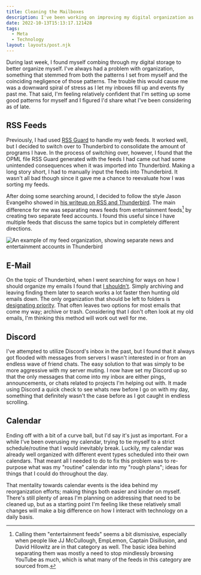 ```yaml
---
title: Cleaning the Mailboxes
description: I've been working on improving my digital organization as of late, something which I've felt has been lacking for quite some time.
date: 2022-10-13T15:13:17.121428
tags:
  - Meta
  - Technology
layout: layouts/post.njk
---
```

During last week, I found myself combing through my digital storage to better organize myself. I've always had a problem with organization, something that stemmed from both the patterns I set from myself and the coinciding negligence of those patterns. The trouble this would cause me was a downward spiral of stress as I let my inboxes fill up and events fly past me. That said, I'm feeling relatively confident that I'm setting up some good patterns for myself and I figured I'd share what I've been considering as of late.

## RSS Feeds

Previously, I had used [RSS Guard](https://github.com/martinrotter/rssguard) to handle my web feeds. It worked well, but I decided to switch over to Thunderbird to consolidate the amount of programs I have. In the process of switching over, however, I found that the OPML file RSS Guard generated with the feeds I had came out had some unintended consequences when it was imported into Thunderbird. Making a long story short, I had to manually input the feeds into Thunderbird. It wasn't all bad though since it gave me a chance to reevaluate how I was sorting my feeds.

After doing some searching around, I decided to follow the style Jason Evangelho showed in [his writeup on RSS and Thunderbird](https://blog.thunderbird.net/2022/05/thunderbird-rss-feeds-guide-favorite-content-to-the-inbox/). The main difference for me was separating news feeds from entertainment feeds[^1] by creating two separate feed accounts. I found this useful since I have multiple feeds that discuss the same topics but in completely different directions.

[^1]: Calling them "entertainment feeds" seems a bit dismissive, especially when people like JJ McCullough, EmpLemon, Captain Disillusion, and David Hilowitz are in that category as well. The basic idea behind separating them was mostly a need to stop mindlessly browsing YouTube as much, which is what many of the feeds in this category are sourced from.

![An example of my feed organization, showing separate news and entertainment accounts in Thunderbird](/assets/blog/cleaning-the-mailboxes/rss-organization.png)

## E-Mail

On the topic of Thunderbird, when I went searching for ways on how I should organize my emails I found that [I shouldn't](https://lifehacker.com/email-folders-might-actually-decrease-productivity-jus-5848244). Simply archiving and leaving finding them later to search works a lot faster then hunting old emails down. The only organization that should be left to folders is [designating priority](https://lifehacker.com/use-the-five-folder-system-to-finally-organize-your-ema-1792043402). That often leaves two options for most emails that come my way; archive or trash. Considering that I don't often look at my old emails, I'm thinking this method will work out well for me.

## Discord

I've attempted to utilize Discord's inbox in the past, but I found that it always got flooded with messages from servers I wasn't interested in or from an endless wave of friend chats. The easy solution to that was simply to be more aggressive with my server muting. I now have set my Discord up so that the only messages that come into my inbox are either pings, announcements, or chats related to projects I'm helping out with. It made using Discord a quick check to see whats new before I go on with my day, something that definitely wasn't the case before as I got caught in endless scrolling.

## Calendar

Ending off with a bit of a curve ball, but I'd say it's just as important. For a while I've been overusing my calendar, trying to tie myself to a strict schedule/routine that I would inevitably break. Luckily, my calendar was already well organized with different event types scheduled into their own calendars. That meant all I needed to do to fix this problem was to re-purpose what was my "routine" calendar into my "rough plans"; ideas for things that I could do throughout the day.

That mentality towards calendar events is the idea behind my reorganization efforts; making things both easier and kinder on myself. There's still plenty of areas I'm planning on addressing that need to be cleaned up, but as a starting point I'm feeling like these relatively small changes will make a big difference on how I interact with technology on a daily basis.